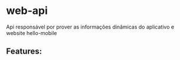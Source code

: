 # web-api
Api responsável por prover as informações dinâmicas do aplicativo e website hello-mobile

## Features:
